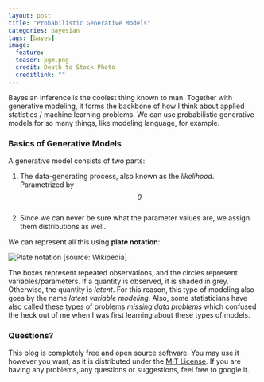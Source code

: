 ```yaml
---
layout: post
title: "Probabilistic Generative Models"
categories: bayesian
tags: [bayes]
image:
  feature: 
  teaser: pgm.png
  credit: Death to Stock Photo
  creditlink: ""
---
```


Bayesian inference is the coolest thing known to man. Together with generative modeling, it forms the backbone of how I think about applied statistics / machine learning problems. We can use probabilistic generative models for so many things, like modeling language, for example.

### Basics of Generative Models

A generative model consists of two parts: 

1. The data-generating process, also known as the *likelihood*. Parametrized by $$\theta$$.
2. Since we can never be sure what the parameter values are, we assign them distributions as well.

We can represent all this using **plate notation**:

![Plate notation [source: Wikipedia]](https://upload.wikimedia.org/wikipedia/commons/thumb/d/d3/Latent_Dirichlet_allocation.svg/593px-Latent_Dirichlet_allocation.svg.png)



The boxes represent repeated observations, and the circles represent variables/parameters. If a quantity is observed, it is shaded in grey. Otherwise, the quantity is *latent*. For this reason, this type of modeling also goes by the name *latent variable modeling*. Also, some statisticians have also called these types of problems *missing data problems* which confused the heck out of me when I was first learning about these types of models.

### Questions?

This blog is completely free and open source software. You may use it however you want, as it is distributed under the [MIT License](http://choosealicense.com/licenses/mit/). If you are having any problems, any questions or suggestions, feel free to google it.
